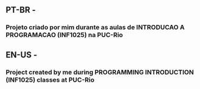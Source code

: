 ## PT-BR - 
### Projeto criado por mim durante as aulas de INTRODUCAO A PROGRAMACAO (INF1025) na PUC-Rio

## EN-US - 
### Project created by me during PROGRAMMING INTRODUCTION (INF1025) classes at PUC-Rio
